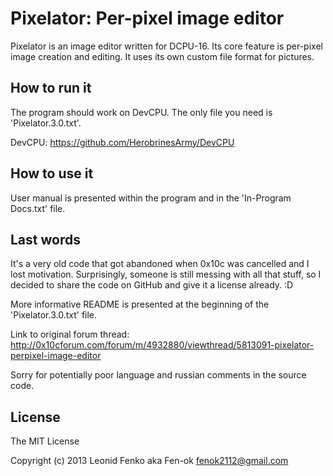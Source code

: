 # Pixelator: Per-pixel image editor

Pixelator is an image editor written for DCPU-16. Its core feature is per-pixel 
image creation and editing. It uses its own custom file format for pictures.

## How to run it

The program should work on DevCPU. The only file you need is 'Pixelator.3.0.txt'.

DevCPU: https://github.com/HerobrinesArmy/DevCPU

## How to use it

User manual is presented within the program and in the 'In-Program Docs.txt' file.

## Last words

It's a very old code that got abandoned when 0x10c was cancelled and I lost motivation. 
Surprisingly, someone is still messing with all that stuff, so I decided to share 
the code on GitHub and give it a license already. :D

More informative README is presented at the beginning of the 'Pixelator.3.0.txt' file.

Link to original forum thread: http://0x10cforum.com/forum/m/4932880/viewthread/5813091-pixelator-perpixel-image-editor

Sorry for potentially poor language and russian comments in the source code.

## License

The MIT License

Copyright (c) 2013 Leonid Fenko aka Fen-ok <fenok2112@gmail.com>